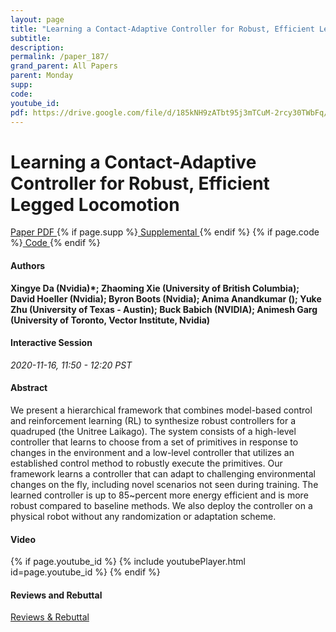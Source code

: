 ```yaml
---
layout: page
title: "Learning a Contact-Adaptive Controller for Robust, Efficient Legged Locomotion"
subtitle: 
description:
permalink: /paper_187/
grand_parent: All Papers
parent: Monday
supp: 
code: 
youtube_id: 
pdf: https://drive.google.com/file/d/185kNH9zATbt95j3mTCuM-2rcy30TWbFq/view
---
```


# Learning a Contact-Adaptive Controller for Robust, Efficient Legged Locomotion

<a href="https://drive.google.com/file/d/185kNH9zATbt95j3mTCuM-2rcy30TWbFq/view" target="_blank" rel="noopener noreferrer" class="btn btn-blue"><i class="fa fa-file-text-o" aria-hidden="true"></i> Paper PDF </a> {% if page.supp %}<a href="" target="_blank" rel="noopener noreferrer" class="btn btn-green"><i class="fa fa-file-text-o" aria-hidden="true"></i> Supplemental </a>{% endif %} {% if page.code %}<a href="" target="_blank" rel="noopener noreferrer" class="btn"><i class="fa fa-github" aria-hidden="true"></i> Code </a>{% endif %} 

#### Authors
**Xingye Da (Nvidia)*; Zhaoming Xie (University of British Columbia); David Hoeller (Nvidia); Byron Boots (Nvidia); Anima Anandkumar (); Yuke Zhu (University of Texas - Austin); Buck Babich (NVIDIA); Animesh Garg (University of Toronto, Vector Institute, Nvidia)**

#### Interactive Session
*2020-11-16, 11:50 - 12:20 PST* 

#### Abstract
We present a hierarchical framework that combines model-based control and reinforcement learning (RL) to synthesize robust controllers for a quadruped (the Unitree Laikago). The system consists of a high-level controller that learns to choose from a set of primitives in response to changes in the environment and a low-level controller that utilizes an established control method to robustly execute the primitives. Our framework learns a controller that can adapt to challenging environmental changes on the fly, including novel scenarios not seen during training. The learned controller is up to 85~percent more energy efficient and is more robust compared to baseline methods. We also deploy the controller on a physical robot without any randomization or adaptation scheme.

#### Video
{% if page.youtube_id %}
{% include youtubePlayer.html id=page.youtube_id %}
{% endif %}

#### Reviews and Rebuttal
<a href="https://drive.google.com/file/d/11vRBA0_4LzqhTTsF-v6aFY2PJW9CeiaL/view" target="_blank" rel="noopener noreferrer" class="btn btn-purple"><i class="fa fa-pencil-square-o" aria-hidden="true"></i> Reviews & Rebuttal </a>

